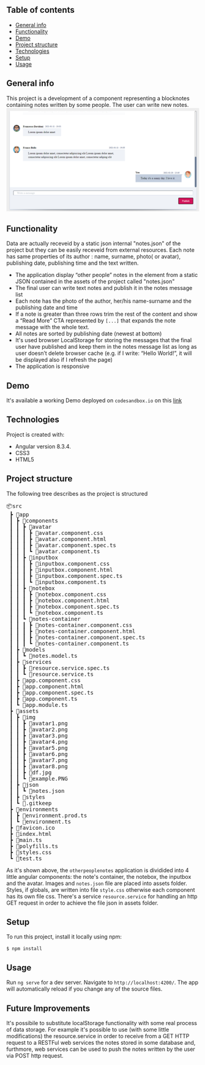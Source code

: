 ## Table of contents
* [General info](#general-info)
* [Functionality](#functionality)
* [Demo](#demo)
* [Project structure](#project-structure)
* [Technologies](#technologies)
* [Setup](#setup)
* [Usage](#usage)


## General info
This project is a development of a component representing a blocknotes containing notes written by some people. The user can write new notes.
<img src="https://github.com/franke92/otherpeoplesnotes/blob/main/src/assets/img/example.PNG" alt="example" />

## Functionality

Data are actually receveid by a static json internal "notes.json" of the project but they can be easily receveid from external resources.
Each note has same properties of its author : name, surname,  photo( or avatar), publishing date, publishing time and the text written.



-  The application display “other people” notes in the element from a static JSON contained in the assets of the project called "notes.json"
-  The final user can write text notes and publish it in the notes message list
-  Each note has the photo of the author, her/his name-surname and the publishing date and time
-  If a note is greater than three rows trim the rest of the content and show a “Read More” CTA  represented by `[...]` that expands the note message with the whole text.
-  All notes are sorted by publishing date (newest at bottom)
-  It's used browser LocalStorage for storing the messages that the final user have published  and keep them in the notes message list as long as user doesn’t delete browser cache (e.g. if I write: “Hello World!”, it will be displayed also if I refresh the page)
-  The application is responsive


## Demo
It's available a working Demo deployed on `codesandbox.io` on this <a href="https://q9nhv.csb.app/" target="_blank">link</a>



## Technologies
Project is created with:
* Angular version 8.3.4.
* CSS3   
* HTML5


## Project structure

The following tree describes as the project is structured 

<pre>
📦src
 ┣ 📂app
 ┃ ┣ 📂components
 ┃ ┃ ┣ 📂avatar
 ┃ ┃ ┃ ┣ 📜avatar.component.css
 ┃ ┃ ┃ ┣ 📜avatar.component.html
 ┃ ┃ ┃ ┣ 📜avatar.component.spec.ts
 ┃ ┃ ┃ ┗ 📜avatar.component.ts
 ┃ ┃ ┣ 📂inputbox
 ┃ ┃ ┃ ┣ 📜inputbox.component.css
 ┃ ┃ ┃ ┣ 📜inputbox.component.html
 ┃ ┃ ┃ ┣ 📜inputbox.component.spec.ts
 ┃ ┃ ┃ ┗ 📜inputbox.component.ts
 ┃ ┃ ┣ 📂notebox
 ┃ ┃ ┃ ┣ 📜notebox.component.css
 ┃ ┃ ┃ ┣ 📜notebox.component.html
 ┃ ┃ ┃ ┣ 📜notebox.component.spec.ts
 ┃ ┃ ┃ ┗ 📜notebox.component.ts
 ┃ ┃ ┗ 📂notes-container
 ┃ ┃ ┃ ┣ 📜notes-container.component.css
 ┃ ┃ ┃ ┣ 📜notes-container.component.html
 ┃ ┃ ┃ ┣ 📜notes-container.component.spec.ts
 ┃ ┃ ┃ ┗ 📜notes-container.component.ts
 ┃ ┣ 📂models
 ┃ ┃ ┗ 📜notes.model.ts
 ┃ ┣ 📂services
 ┃ ┃ ┣ 📜resource.service.spec.ts
 ┃ ┃ ┗ 📜resource.service.ts
 ┃ ┣ 📜app.component.css
 ┃ ┣ 📜app.component.html
 ┃ ┣ 📜app.component.spec.ts
 ┃ ┣ 📜app.component.ts
 ┃ ┗ 📜app.module.ts
 ┣ 📂assets
 ┃ ┣ 📂img
 ┃ ┃ ┣ 📜avatar1.png
 ┃ ┃ ┣ 📜avatar2.png
 ┃ ┃ ┣ 📜avatar3.png
 ┃ ┃ ┣ 📜avatar4.png
 ┃ ┃ ┣ 📜avatar5.png
 ┃ ┃ ┣ 📜avatar6.png
 ┃ ┃ ┣ 📜avatar7.png
 ┃ ┃ ┣ 📜avatar8.png
 ┃ ┃ ┣ 📜df.jpg
 ┃ ┃ ┗ 📜example.PNG
 ┃ ┣ 📂json
 ┃ ┃ ┗ 📜notes.json
 ┃ ┣ 📂styles
 ┃ ┗ 📜.gitkeep
 ┣ 📂environments
 ┃ ┣ 📜environment.prod.ts
 ┃ ┗ 📜environment.ts
 ┣ 📜favicon.ico
 ┣ 📜index.html
 ┣ 📜main.ts
 ┣ 📜polyfills.ts
 ┣ 📜styles.css
 ┗ 📜test.ts
</pre>


As it's shown above, the `otherpeoplenotes` application is dividided into 4 little angular components: the note's container, the notebox, the inputbox and the avatar.
Images and `notes.json` file are placed into assets folder. Styles, if globals, are written into file `style.css` otherwise each component has its own file css.
There's a service `resource.service` for handling an http GET request in order to achieve the file json in assets folder. 




## Setup
To run this project, install it locally using npm:

```
$ npm install
```

## Usage 

Run `ng serve` for a dev server. Navigate to `http://localhost:4200/`. The app will automatically reload if you change any of the source files.


## Future Improvements
It's possibile to substitute localStorage functionality with some real process of data storage. For example it's possible to use (with some little modifications) the resource.service in order to receive from a GET HTTP request to a RESTFul web services the notes stored in some database and, furthmore, web services can be used to push the notes written by the user via POST http request.




